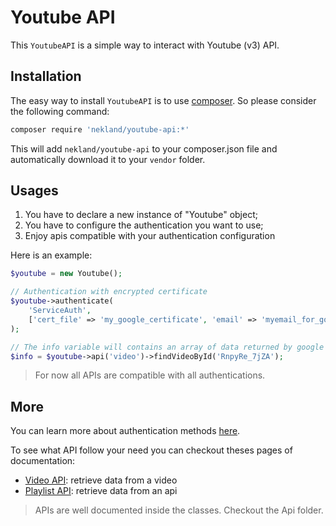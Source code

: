 Youtube API
===========


This `YoutubeAPI` is a simple way to interact with Youtube (v3) API.

Installation
------------

The easy way to install `YoutubeAPI` is to use [composer](http://getcomposer.org). So please consider the
following command:

```bash
composer require 'nekland/youtube-api:*'
```

This will add `nekland/youtube-api` to your composer.json file and automatically download it to your `vendor` folder.

Usages
------

1. You have to declare a new instance of "Youtube" object;
2. You have to configure the authentication you want to use;
3. Enjoy apis compatible with your authentication configuration

Here is an example:

```php
$youtube = new Youtube();

// Authentication with encrypted certificate
$youtube->authenticate(
    'ServiceAuth',
    ['cert_file' => 'my_google_certificate', 'email' => 'myemail_for_google_service@googleapi_etc.com']
);

// The info variable will contains an array of data returned by google
$info = $youtube->api('video')->findVideoById('RnpyRe_7jZA');
```


> For now all APIs are compatible with all authentications.


More
----

You can learn more about authentication methods [here](authentication.md).

To see what API follow your need you can checkout theses pages of documentation:

* [Video API](Api/video.md): retrieve data from a video
* [Playlist API](Api/playlists.md): retrieve data from an api

> APIs are well documented inside the classes. Checkout the Api folder.
